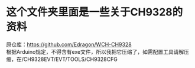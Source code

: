 # 这个文件夹里面是一些关于CH9328的资料  
原仓库：https://github.com/Edragon/WCH-CH9328  
根据Arduino规定，不得含有exe文件，所以我把它压缩了，如需配置工具请解压缩，在/CH9328EVT/EVT/TOOLS/CH9328CFG  